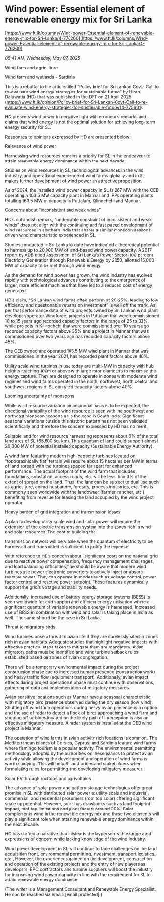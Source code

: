 # Wind power: Essential element of renewable energy mix for Sri Lanka

[https://www.ft.lk/columns/Wind-power-Essential-element-of-renewable-energy-mix-for-Sri-Lanka/4-776260](https://www.ft.lk/columns/Wind-power-Essential-element-of-renewable-energy-mix-for-Sri-Lanka/4-776260)

*05:41 AM, Wednesday, May 07, 2025*

Wind farm and agriculture

Wind farm and wetlands - Sardinia

This is a rebuttal to the article titled “Policy brief for Sri Lankan Govt.: Call to re-evaluate wind energy strategies for sustainable future” by Hiran Daluwatta (HD) that was published in the DFT on 21 April 2025 (https://www.ft.lk/opinion/Policy-brief-for-Sri-Lankan-Govt-Call-to-re-evaluate-wind-energy-strategies-for-sustainable-future/14-775601).

HD presents wind power in negative light with erroneous remarks and claims that wind energy is not the optimal solution for achieving long-term energy security for SL.

Responses to opinions expressed by HD are presented below:

Relevance of wind power

Harnessing wind resources remains a priority for SL in the endeavour to attain renewable energy dominance within the next decade.

Studies on wind resources in SL, technological advances in the wind industry, and operational experience of wind farms globally and in SL makes further development of wind power an attractive proposition.

As of 2024, the installed wind power capacity in SL is 267 MW with the CEB operating a 103.5 MW capacity plant in Mannar and IPPs operating plants totalling 163.5 MW of capacity in Puttalam, Kilinochchi and Mannar.

Concerns about “inconsistent and weak winds”

HD’s outlandish remark, “undeniable constraint of inconsistent and weak winds” does not align with the continuing and fast paced development of wind resources in southern India that shares a similar monsoon seasons driven wind characteristic experienced in SL.

Studies conducted in Sri Lanka to date have indicated a theoretical potential to harness up to 20,000 MW of land-based wind power capacity. A 2017 report by ADB titled Assessment of Sri Lanka’s Power Sector-100 percent Electricity Generation through Renewable Energy by 2050, allotted 15,000 MW of capacity to be met through wind energy.

As the demand for wind power has grown, the wind industry has evolved rapidly with technological advances contributing to the emergence of larger, more efficient machines that have led to a reduced cost of energy generated.

HD’s claim, “Sri Lankan wind farms often perform at 20-25%, leading to low efficiency and questionable returns on investment” is well off the mark. As per that performance data of wind projects owned by Sri Lankan wind plant developer/operator Windforce, projects in Puttalam that were commissioned 10 to 15 years ago recorded capacity factors in the range of 25 to 33%, while projects in Kilinochchi that were commissioned over 10 years ago recorded capacity factors above 35% and a project in Mannar that was commissioned over two years ago has recorded capacity factors above 45%.

The CEB owned and operated 103.5 MW wind plant in Mannar that was commissioned in the year 2021, has recorded plant factors above 40%.

Utility scale wind turbines in use today are multi-MW in capacity with hub heights reaching 100m or above with large rotor diameters to maximise the energy capture. They are designed to operate in zones with moderate wind regimes and wind farms operated in the north, northwest, north central and southwest regions of SL can yield capacity factors above 40%.

Looming uncertainty of monsoons

While wind resource variation on an annual basis is to be expected, the directional variability of the wind resource is seen with the southwest and northeast monsoon seasons as is the case in South India. Significant seasonal variations outside this historic pattern has not been validated scientifically and therefore the concern expressed by HD has no merit.

Suitable land for wind resource harnessing represents about 6% of the total land area of SL (65,600 sq. km). This quantum of land could support almost 20,000 MW of potential installed capacity (Sustainable Energy Authority).

A wind farm featuring modern high-capacity turbines located on “topographically flat” terrain will require about 15 hectares per MW in terms of land spread with the turbines spaced far apart for enhanced performance. The actual footprint of the wind farm that includes foundations, substation, access roads, etc. will be less than 3% of the extent of spread on the land. Thus, the land can be subject to dual use such as agriculture, animal husbandry, forestry, process industries, etc. This is commonly seen worldwide with the landowner (farmer, rancher, etc.) benefiting from revenue for leasing the land occupied by the wind project operator.

Heavy burden of grid integration and transmission losses

A plan to develop utility scale wind and solar power will require the extension of the electric transmission system into the zones rich in wind and solar resources. The cost of building the

transmission network will be viable when the quantum of electricity to be harnessed and transmitted is sufficient to justify the expense.

With reference to HD’s concern about “significant costs on the national grid due to reactive power compensation, frequency management challenges, and load balancing difficulties,” he should be aware that modern wind turbines use power electronic converters to actively inject or absorb reactive power. They can operate in modes such as voltage control, power factor control and reactive power setpoint. These features dynamically support the grid’s voltage and stability needs.

Additionally, increased use of battery energy storage systems (BESS) is seen worldwide for grid support and efficient energy utilisation where a significant quantum of variable renewable energy is harnessed. Increased use of BESS in combination with wind and solar is taking place in India as well. The same should be the case in Sri Lanka.

Threat to migratory birds

Wind turbines pose a threat to avian life if they are carelessly sited in zones rich in avian habitats. Adequate studies that highlight negative impacts with effective practical steps taken to mitigate them are mandatory. Avian migratory paths must be identified and wind turbine setback rules established based on zones of avian congregation.

There will be a temporary environmental impact during the project construction phase due to increased human presence (construction work) and heavy traffic flow (equipment transport). Additionally, avian impact effects during project operational phase must continue with observations, gathering of data and implementation of mitigatory measures.

Avian sensitive locations such as Mannar have a seasonal characteristic with migratory bird presence observed during the dry season (low wind). Shutting off wind farm operations during heavy avian presence is an option and the use of radar to detect a flock of birds approaching a wind farm and shutting off turbines located on the likely path of interception is also an effective mitigatory measure. A radar system is installed at the CEB wind project in Mannar.

The operation of wind farms in avian activity rich locations is common. The Mediterranean islands of Corsica, Cyprus, and Sardinia feature wind farms where flamingo tourism is a popular activity. The environmental permitting methodology adopted by the authorities on these islands to protect avian activity while allowing the development and operation of wind farms is worth studying. This will help SL authorities and stakeholders when formulating rules for permitting and developing mitigatory measures.

Solar PV through rooftops and agrivoltaics

The advance of solar power and battery storage technologies offer great promise in SL with distributed solar power at utility scale and industrial, commercial, and residential prosumers (roof top solar) offering significant scale up potential. However, solar has drawbacks such as land footprint impact, roof top limitations and plant factors around 20%. Solar complements wind in the renewable energy mix and these two elements will play a significant role when attaining renewable energy dominance within the next decade.

HD has crafted a narrative that misleads the layperson with exaggerated expressions of concern while lacking knowledge of the wind industry.

Wind power development in SL will continue to face challenges on the land acquisition front, environmental permitting, investment, transport logistics, etc., However, the experiences gained on the development, construction and operation of the existing projects and the entry of new players as developers, EPC contractors and turbine suppliers will boost the industry for increasing wind power capacity in line with the requirement for SL to attain renewable energy dominance.

(The writer is a Management Consultant and Renewable Energy Specialist. He can be reached via email: [email protected].)

